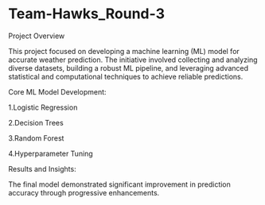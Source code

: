 # Team-Hawks_Round-3

Project Overview

This project focused on developing a machine learning (ML) model for accurate weather prediction. The initiative involved collecting and analyzing diverse datasets, building a robust ML pipeline, and leveraging advanced statistical and computational techniques to achieve reliable predictions.

Core ML Model Development:

1.Logistic Regression

2.Decision Trees

3.Random Forest

4.Hyperparameter Tuning

Results and Insights:

The final model demonstrated significant improvement in prediction accuracy through progressive enhancements. 
